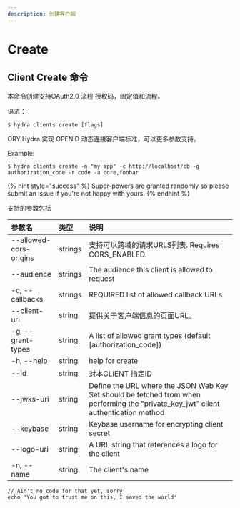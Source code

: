 ```yaml
---
description: 创建客户端
---
```


# Create

## Client Create 命令

本命令创建支持OAuth2.0 流程 授权码，固定值和流程。

语法：

```text
$ hydra clients create [flags]
```

ORY Hydra 实现 OPENID 动态连接客户端标准，可以更多参数支持。

Example:

```
$ hydra clients create -n "my app" -c http://localhost/cb -g authorization_code -r code -a core,foobar
```

{% hint style="success" %}
 Super-powers are granted randomly so please submit an issue if you're not happy with yours.
{% endhint %}

支持的参数包括

| 参数名 | 类型 | 说明 |
| :--- | :--- | :--- |
| --allowed-cors-origins | strings | 支持可以跨域的请求URLS列表. Requires CORS\_ENABLED. |
| --audience | strings | The audience this client is allowed to request |
| -c, --callbacks | strings | REQUIRED list of allowed callback URLs |
| --client-uri | string | 提供关于客户端信息的页面URL。 |
| -g, --grant-types | string | A list of allowed grant types \(default \[authorization\_code\]\) |
| -h, --help | string | help for create |
| --id | string | 对本CLIENT 指定ID |
| --jwks-uri | string | Define the URL where the JSON Web Key Set should be fetched from when performing the "private\_key\_jwt" client authentication method |
| --keybase | string | Keybase username for encrypting client secret |
| --logo-uri | string | A URL string that references a logo for the client |
| -n, --name | string | The client's name |

```
// Ain't no code for that yet, sorry
echo 'You got to trust me on this, I saved the world'
```



